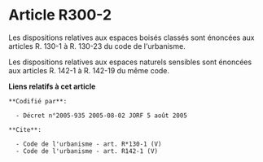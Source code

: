 # Article R300-2

Les dispositions relatives aux espaces boisés classés sont énoncées aux articles R. 130-1 à R. 130-23 du code de
l'urbanisme. 

Les dispositions relatives aux espaces naturels sensibles sont énoncées aux articles R. 142-1 à R. 142-19 du même code.

**Liens relatifs à cet article**

	**Codifié par**:

	  - Décret n°2005-935 2005-08-02 JORF 5 août 2005

	**Cite**:

	  - Code de l'urbanisme - art. R*130-1 (V)
	  - Code de l'urbanisme - art. R142-1 (V)
